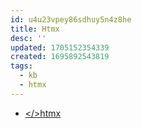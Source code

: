```yaml
---
id: u4u23vpey86sdhuy5n4z8he
title: Htmx
desc: ''
updated: 1705152354339
created: 1695892543819
tags:
  - kb
  - htmx
---
```


* [</>htmx](https://htmx.org/attributes/hx-trigger/)
